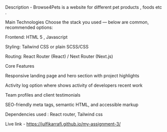 Description - Browse4Pets is a website for different pet products , foods etc .

Main Technologies
Choose the stack you used — below are common, recommended options:

Frontend: HTML 5 , Javascript

Styling: Tailwind CSS or plain SCSS/CSS

Routing: React Router (React) / Next Router (Next.js)


Core Features

Responsive landing page and hero section with project highlights


Activity log option where shows activity of developers recent work

Team profiles and client testimonials


SEO-friendly meta tags, semantic HTML, and accessible markup

Dependencies used : React router, Tailwind css

Live link - https://julfikarrafi.github.io/my-assignment-3/

